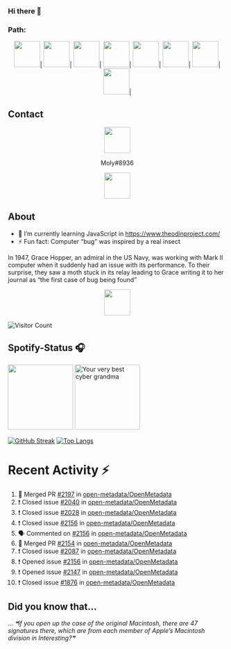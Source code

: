 ### Hi there 👋

### Path:
<div align="center">
<img src="https://user-images.githubusercontent.com/78387674/218288205-ad773408-321e-4ced-95d3-4819c94b6ab5.png" width=60>|
<img src="https://user-images.githubusercontent.com/78387674/218288209-39dcf265-a25b-42c5-b767-b8a2c18f5ab3.png" width=60>|
<img src="https://user-images.githubusercontent.com/78387674/218288213-7e762c60-89d8-4445-8381-a819d6433583.png" width=60>|
<img src="https://user-images.githubusercontent.com/78387674/218288215-7867b895-eaec-4a8f-b561-d98db6c78675.png" width=60>|
<img src="https://user-images.githubusercontent.com/78387674/218288220-ced40ff3-1659-4943-ba91-94fa9c2dc2fc.png" width=60>|
<img src="https://user-images.githubusercontent.com/78387674/218288222-f0b85b03-f45f-4698-89b7-221eebd58743.png" width=60>|
<img src="https://user-images.githubusercontent.com/78387674/218288225-ed6b0f82-664e-4468-92cf-c2f52021ebe9.png" width=60>|
<img src="https://user-images.githubusercontent.com/78387674/218288229-b9acc604-f982-4657-a9e2-76ff853d0636.png" width=60>|
</div>

## Contact
<div align="center">
<img src="https://user-images.githubusercontent.com/78387674/217711921-77c47df2-95a4-4286-b198-b684269ad750.png" width=60>
<p>Moly#8936</p>
<a href="https://www.linkedin.com/in/joaqu%C3%ADn-talice-gra%C3%B1a-63765b23b"><img src="https://user-images.githubusercontent.com/78387674/218301943-4d338938-429e-4b3f-848c-1279ffa8a08c.png" width=60></a>
</div>


## About
- 🌱 I’m currently learning JavaScript in https://www.theodinproject.com/
- ⚡ Fun fact: Computer “bug” was inspired by a real insect‍

In 1947, Grace Hopper, an admiral in the US Navy, was working with Mark II computer when it suddenly had an issue with its performance. To their surprise, they saw a moth stuck in its relay leading to Grace writing it to her journal as “the first case of bug being found”
<!--

Here are some ideas to get you started:

- 🔭 I’m currently working on ...
- 🌱 I’m currently learning ...
- 👯 I’m looking to collaborate on ...
- 🤔 I’m looking for help with ...
- 💬 Ask me about ...
- 📫 How to reach me: ...
- 😄 Pronouns: ...
- ⚡ Fun fact: ...
-->

<div align="center">
<img src="https://user-images.githubusercontent.com/78387674/217340190-e0189090-d891-413c-8bd9-5caa1e888848.gif" width=60px> 
</div>

![Visitor Count](https://profile-counter.glitch.me/joaquintalice/count.svg)

## Spotify-Status 🎧
<p float="left" >
  <img src="https://novatorem-amber-nine.vercel.app/api/spotify" height="150px"/>
  <img alt="Your very best cyber grandma" src="https://thekenyonthrill.files.wordpress.com/2013/10/44-grandma-computer-e1381195849436.jpg" height="150px"/>
</p>

[![GitHub Streak](http://github-readme-streak-stats.herokuapp.com?user=joaquintalice&theme=dark&background=000000)](https://git.io/streak-stats)
[![Top Langs](https://github-readme-stats.vercel.app/api/top-langs/?username=joaquintalice&layout=compact&theme=vision-friendly-dark)](https://github.com/anuraghazra/github-readme-stats)

# Recent Activity :zap:

<!--START_SECTION:activity-->
1. 🎉 Merged PR [#2197](https://github.com/open-metadata/OpenMetadata/pull/2197) in [open-metadata/OpenMetadata](https://github.com/open-metadata/OpenMetadata)
2. ❗️ Closed issue [#2040](https://github.com/open-metadata/OpenMetadata/issues/2040) in [open-metadata/OpenMetadata](https://github.com/open-metadata/OpenMetadata)
3. ❗️ Closed issue [#2028](https://github.com/open-metadata/OpenMetadata/issues/2028) in [open-metadata/OpenMetadata](https://github.com/open-metadata/OpenMetadata)
4. ❗️ Closed issue [#2156](https://github.com/open-metadata/OpenMetadata/issues/2156) in [open-metadata/OpenMetadata](https://github.com/open-metadata/OpenMetadata)
5. 🗣 Commented on [#2156](https://github.com/open-metadata/OpenMetadata/issues/2156) in [open-metadata/OpenMetadata](https://github.com/open-metadata/OpenMetadata)
6. 🎉 Merged PR [#2154](https://github.com/open-metadata/OpenMetadata/pull/2154) in [open-metadata/OpenMetadata](https://github.com/open-metadata/OpenMetadata)
7. ❗️ Closed issue [#2087](https://github.com/open-metadata/OpenMetadata/issues/2087) in [open-metadata/OpenMetadata](https://github.com/open-metadata/OpenMetadata)
8. ❗️ Opened issue [#2156](https://github.com/open-metadata/OpenMetadata/issues/2156) in [open-metadata/OpenMetadata](https://github.com/open-metadata/OpenMetadata)
9. ❗️ Opened issue [#2147](https://github.com/open-metadata/OpenMetadata/issues/2147) in [open-metadata/OpenMetadata](https://github.com/open-metadata/OpenMetadata)
10. ❗️ Closed issue [#1876](https://github.com/open-metadata/OpenMetadata/issues/1876) in [open-metadata/OpenMetadata](https://github.com/open-metadata/OpenMetadata)
<!--END_SECTION:activity-->




## Did you know that...
... <!--STARTS_HERE_QUOTE_README-->
<i>❝If you open up the case of the original Macintosh, there are 47 signatures there, which are from each member of Apple’s Macintosh division in Interesting?❞</i>
<!--ENDS_HERE_QUOTE_README-->
